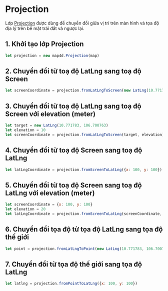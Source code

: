 # Projection

Lớp [Projection](/reference/map?id=projection-class) được dùng để chuyển đổi giữa vị trí trên màn hình và tọa độ địa lý trên bề mặt trái đất và ngược lại.

## 1. Khởi tạo lớp Projection
```javascript
let projection = new map4d.Projection(map)
```

## 2. Chuyển đổi từ toạ độ LatLng sang toạ độ Screen

```javascript
let screenCoordinate = projection.fromLatLngToScreen(new LatLng(10.771783, 106.700763))
```

## 3. Chuyển đổi từ toạ độ LatLng sang toạ độ Screen với elevation (meter)

```javascript
let target = new LatLng(10.771783, 106.700763)
let elevation = 10
let screenCoordinate = projection.fromLatLngToScreen(target, elevation)
```

## 4. Chuyển đổi từ toạ độ Screen sang toạ độ LatLng

```javascript
let latLngCoordinate = projection.fromScreenToLatLng({x: 100, y: 100})
```

## 5. Chuyển đổi từ toạ độ Screen sang toạ độ LatLng với elevation (meter)

```javascript
let screenCoordinate = {x: 100, y: 100}
let elevation = 20
let latLngCoordinate = projection.fromScreenToLatLng(screenCoordinate, elevation)
```

## 6. Chuyển đổi tọa độ từ tọa độ LatLng sang tọa độ thế giới

```javascript
let point = projection.fromLatLngToPoint(new LatLng(10.771783, 106.700763))
```

## 7. Chuyển đổi từ tọa độ thế giới sang tọa độ LatLng

```javascript
let latlng = projection.fromPointToLatLng({x: 100, y: 100})
```